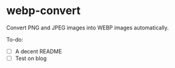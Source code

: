 # webp-convert
Convert PNG and JPEG images into WEBP images automatically.

To-do:
- [ ] A decent README
- [ ] Test on blog